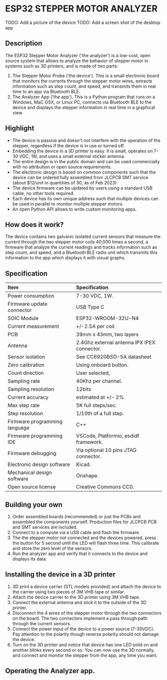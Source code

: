 # ESP32 STEPPER MOTOR ANALYZER

TODO: Add a picture of the device
TODO: Add a screen shot of the desktop app

## Description

The ESP32 Stepper Motor Analyzer ('the analyzer') is a low-cost, open source system that allows to analyze the behavior of stepper motor in systems such as 3D printers, and is made of two parts:

1. The Stepper Motor Probe ('the device'). This is a small electronic board that monitors the currents through the stepper motor wires, extracts information such as step count, and speed, and transmits them in real time to an app via Bluetooth BLE.
2. The Analyzer App ('the app'). This is a Python program that runs on a Windows, MaC OSX, or Linux PC, connects via Bluetooth BLE to the device and displays the stepper information in real time in a graphical view.

## Highlight
* The device is passive and doesn't not interfere with the operation of the stepper, regardless if the device is in use or turned off.
* Embedding the device in a 3D printer is easy. It is small, operates on 7-30 VDC, 1W, and uses a small external sticker antenna.
* The entire design is in the public domain and can be used commercially with no attribution or open source requirements.
* The electronic design is based on common components such that the device can be ordered fully assembled from JLCPCB SMT service (about $12/unit in quantities of 30, as of Feb 2023)
* The device firmware can be updated by users using a standard USB cable, no other tools required.
* Each device has its own unique address such that multiple devices can be used in parallel to monitor multiple stepper motors.
* An open Python API allows to write custom monitoring apps.

## How does it work?
The device contains two galvanic isolated current sensors that measure the current through the two stepper motor coils 40,000 times a second, a firmware that analyze the current readings and tracks information such as step count, and speed, and a Bluetooth BLE radio unit which transmits this information to the app which displays it with visual graphs.  



## Specification

Item | Specification
:------------ | :-------------
Power consumption | 7-30 VDC, 1W.
Firmware update connector | USB Type C
SOIC Module | ESP32-WROOM-32U-N4 
Current measurement | +/-2.5A per coil.
PCB | 39mm x 43mm, two layers
Antenna  | 2.4Ghz external antenna IPX IPEX connector.
Sensor isolation | See CC6920BSO-5A datasheet
Zero calibration | Using onboard button.
Count direction | User selected, 
Sampling rate | 40Khz per channel.
Sampling resolution | 12bits
Current accuracy | estimated at +/- 2%
Max step rate | 5K full steps/sec.
Step resolution | 1/10th of a full step.
Firmware programming language | C++
Firmware programming IDE | VSCode, Platformio, esdidf framework.
Firmware debugging | Via optional 10 pins JTAG connector.
Electronic design software | Kicad.
Mechanical design software | Onshape.
Open source license | Creative Commons CC0.

## Building your own

1. Order assembled boards (recommended) or just the PCBs and assembled the components yourself. Production files for JLCPCB PCB and SMT services are included.
2. Connect to a compute via a USB cable and flash the firmware.
3. The the stepper motor not connected and the devices powered, press the button for 5 second until the LED will flash three time. This calibrate and store the zero level of the sensors.
4. Run the analyzer app and verify that it connects to the device and displays its data.

## Installing the device in a 3D printer

1. 3D print a device carrier (STL models provided) and attach the device to the carrier using two pieces of 3M VHB tape or similar.
2. Attach the device carrier to the 3D printer using 3M VHB tape.
3. Connect the external antenna and stick it to the outside of the 3D printer. 
4. Disconnect the 4 wires of the stepper motor through the two connectors on the board. The two connectors implement a pass through path through the current sensors.
5. Connect the power input of the device to a power source (7-30VDC). Pay attention to the polarity though reverse polarity should not damage the device. 
6. Turn on the 3D printer and notice that device has one LED solid on and another blinks every second or so. You can now use the 3D normally, and connect and monitor the stepper from the app, any time you want.

## Operating the Analyzer app.











